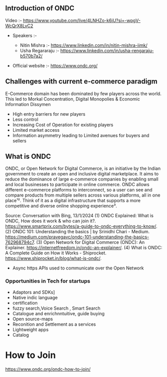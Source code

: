 ## Introduction of ONDC 

Video :- https://www.youtube.com/live/4LNHZo-k6iU?si=-wpgV-WcQrX8LvC2

- Speakers :-
  - Nitin Mishra :- https://www.linkedin.com/in/nitin-mishra-iimk/
  - Usha Regararaju :- https://www.linkedin.com/in/usha-rengaraju-b570b7a2/

- Official website :- https://www.ondc.org/

## Challenges with current e-commerce paradigm

E-Commerce domain has been dominated by few players across the world. This led to Morkal Concentration, Digital Monopolies & Economic Information Dissymen

- High entry barriers for new players
- Less control
- Increasing Cost of Operation for existing players
- Limited market access
- Information asymmetry leading to Limited avenues for buyers and sellers

## What is ONDC
ONDC, or Open Network for Digital Commerce, is an initiative by the Indian government to create an open and inclusive digital marketplace. It aims to reduce the dominance of large e-commerce companies by enabling small and local businesses to participate in online commerce. ONDC allows different e-commerce platforms to interconnect, so a user can see and compare products from multiple sellers across various platforms, all in one place¹². Think of it as a digital infrastructure that supports a more competitive and diverse online shopping experience³.

Source: Conversation with Bing, 13/1/2024
(1) ONDC Explained: What is ONDC, How does it work & who can join it?. https://www.smartprix.com/bytes/a-guide-to-ondc-everything-to-know/.
(2) ONDC 101: Understanding the basics | by Srinidhi Chari - Medium. https://medium.com/pravegavc/ondc-101-understanding-the-basics-762968794c7.
(3) Open Network for Digital Commerce (ONDC): An Explainer. https://internetfreedom.in/ondc-an-explainer/.
(4) What is ONDC: A Complete Guide on How it Works - Shiprocket. https://www.shiprocket.in/blog/what-is-ondc/.

- Async https APIs used to communicate over the Open Network

### Opportunities in Tech for startups

- Adaptors and SDKs]
- Native indic language
- certification
- fuzzy search,Voice Search , Smart Search 
- Catalogue and enrichnntuitive, guide buying
- Open source-maps 
- Reconition and Settlement as a services
- Lightweight apps
- Catalog 

# How to Join 
https://www.ondc.org/ondc-how-to-join/

